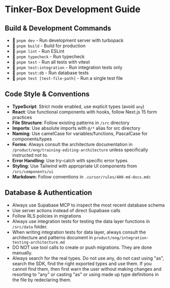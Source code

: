 # Tinker-Box Development Guide

## Build & Development Commands
- 🚀 `pnpm dev` - Run development server with turbopack
- 🔨 `pnpm build` - Build for production
- 🧹 `pnpm lint` - Run ESLint
- 🧪 `pnpm typecheck` - Run typecheck
- 🧪 `pnpm test` - Run all tests with vitest
- 🧪 `pnpm test:integration` - Run integration tests only
- 🧪 `pnpm test:db` - Run database tests
- 🧪 `pnpm test [test-file-path]` - Run a single test file

## Code Style & Conventions
- **TypeScript**: Strict mode enabled, use explicit types (avoid `any`)
- **React**: Use functional components with hooks, follow Next.js 15 form practices
- **File Structure**: Follow existing patterns in `/src` directory
- **Imports**: Use absolute imports with `@/*` alias for src directory
- **Naming**: Use camelCase for variables/functions, PascalCase for components/types
- **Forms**: Always consult the architecture documentation in `/product/eng/training-editing-architecture` unless specifically instructed not to.
- **Error Handling**: Use try-catch with specific error types
- **Styling**: Use Tailwind with appropriate UI components from `/src/components/ui`
- **Markdown**: Follow conventions in `.cursor/rules/400-md-docs.mdc`

## Database & Authentication
- Always use Supabase MCP to inspect the most recent database schema
- Use server actions instead of direct Supabase calls
- Follow RLS policies in migrations
- Always use integration tests for testing the data layer functions in `/src/data` folder.
- When writing integration tests for data layer, always consult the architecture and patterns document in `product/eng/integration-testing-architecture.md`
- DO NOT use tool calls to create or push migrations. They are done manually.
- Always search for the real types. Do not use any, do not cast using "as", search the SDK, find the right exported types and use them. If you cannot find them, then first warn the user without making changes and resorting to "any" or casting "as" or using made up type definitions in the file by redeclaring them.